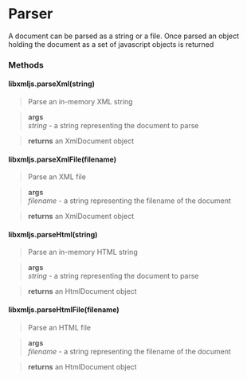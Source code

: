 # Parser

A document can be parsed as a string or a file. Once parsed an object holding
the document as a set of javascript objects is returned

### Methods


#### libxmljs.parseXml(string)

>Parse an in-memory XML string

>**args**  
*string* - a string representing the document to parse  


>**returns**  an XmlDocument object

#### libxmljs.parseXmlFile(filename)

>Parse an XML file

>**args**  
*filename* - a string representing the filename of the document  


>**returns**  an XmlDocument object

#### libxmljs.parseHtml(string)

>Parse an in-memory HTML string

>**args**  
*string* - a string representing the document to parse  


>**returns**  an HtmlDocument object

#### libxmljs.parseHtmlFile(filename)

>Parse an HTML file

>**args**  
*filename* - a string representing the filename of the document  


>**returns**  an HtmlDocument object

